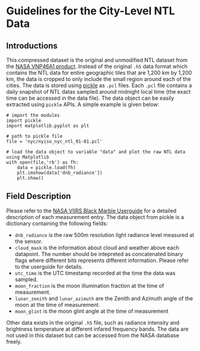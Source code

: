 # Guidelines for the City-Level NTL Data

## Introductions
This compressed dataset is the original and unmodified NTL dataset from the [NASA VNP46A1 product](https://ladsweb.modaps.eosdis.nasa.gov/missions-and-measurements/products/VNP46A1/). Instead of the original `.h5` data format which contains the NTL data for entire geographic tiles that are 1,200 km by 1,200 km, the data is cropped to only include the small region around each of the cities. The data is stored using [pickle](https://docs.python.org/3/library/pickle.html) as `.pcl` files. Each `.pcl` file contains a daily snapshot of NTL datas sampled around midnight local time (the exact time can be accessed in the data file). The data object can be easily extracted using `pickle` APIs. A simple example is given below:
```
# import the modules
import pickle
import matplotlib.pyplot as plt

# path to pickle file
file = 'nyc/nyiso_nyc_ntl_01-01.pcl'

# load the data object to variable "data" and plot the raw NTL data using Matplotlib
with open(file,'rb') as fh:
    data = pickle.load(fh)
    plt.imshow(data['dnb_radiance'])
    plt.show()

```

## Field Description
Please refer to the [NASA VIIRS Black Marble Userguide](https://viirsland.gsfc.nasa.gov/PDF/VIIRS_BlackMarble_UserGuide.pdf) for a detailed description of each measurement entry.
The data object from pickle is a dictionary containing the following fields: 
- `dnb_radiance` is the raw 500m resolution light radiance level measured at the sensor.
- `cloud_mask` is the information about cloud and weather above each datapoint. The number should be intepreted as concatenated binary flags where different bits represents different information. Please refer to the userguide for details.
- `utc_time` is the UTC timestamp recorded at the time the data was sampled.
- `moon_fraction` is the moon illumination fraction at the time of measurement. 
- `lunar_zenith` and `lunar_azimuth` are the Zenith and Azimuth angle of the moon at the time of measurement.
- `moon_glint` is the moon glint angle at the time of measurement

Other data exists in the original `.h5` file, such as radiance intensity and brightness temperature at different infared frequency bands. The data are not used in this dataset but can be accessed from the NASA database freely.
